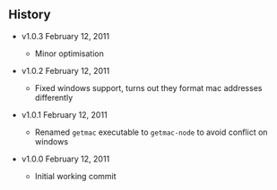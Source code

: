 ## History

- v1.0.3 February 12, 2011
	- Minor optimisation

- v1.0.2 February 12, 2011
	- Fixed windows support, turns out they format mac addresses differently

- v1.0.1 February 12, 2011
	- Renamed `getmac` executable to `getmac-node` to avoid conflict on windows

- v1.0.0 February 12, 2011
	- Initial working commit
